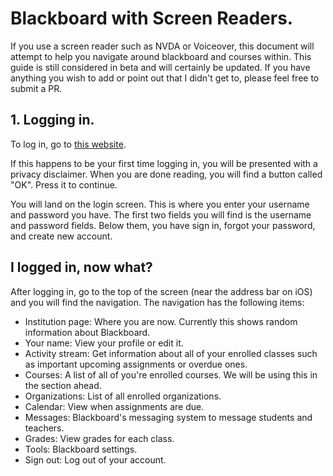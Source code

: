 # Blackboard with Screen Readers.
If you use a screen reader such as NVDA or Voiceover, this document will attempt to help you navigate around blackboard and courses within.
This guide is still considered in beta and will certainly be updated. If you have anything you wish to add or point out that I didn't get to, please feel free to submit a PR.

## 1. Logging in.
To log in, go to [this website](https://blackboard.coursesites.com/).

If this happens to be your first time logging in, you will be presented with a privacy disclaimer. When you are done reading, you will find a button called "OK". Press it to continue.

You will land on the login screen. This is where you enter your username and password you have.
The first two fields you will find is the username and password fields. Below them, you have sign in, forgot your password, and create new account.

## I logged in, now what?
After logging in, go to the top of the screen (near the address bar on iOS) and you will find the navigation. The navigation has the following items:
* Institution page: Where you are now. Currently this shows random information about Blackboard.
* Your name: View your profile or edit it.
* Activity stream: Get information about all of your enrolled classes such as important upcoming assignments or overdue ones.
* Courses: A list of all of you're enrolled courses. We will be using this in the section ahead.
* Organizations: List of all enrolled organizations.
* Calendar: View when assignments are due.
* Messages: Blackboard's messaging system to message students and teachers.
* Grades: View grades for each class.
* Tools: Blackboard settings.
* Sign out: Log out of your account.


